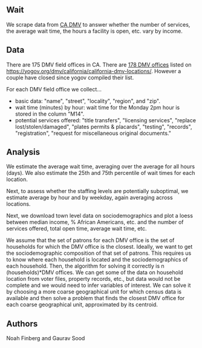 ## Wait

We scrape data from [CA DMV](https://www.dmv.ca.gov/portal/field-office/woodland/) to answer whether the number of services, the average wait time, the hours a facility is open, etc. vary by income.
 
## Data
 
There are 175 DMV field offices in CA. There are [178 DMV offices](data/yogov_dmv_list.txt) listed on https://yogov.org/dmv/california/california-dmv-locations/. However a couple have closed since yogov compiled their list.

For each DMV field office we collect...

- basic data: "name", "street", "locality", "region", and "zip".
- wait time (minutes) by hour: wait time for the Monday 2pm hour is stored in the column "M14".
- potential services offered: "title transfers", "licensing services", "replace lost/stolen/damaged", "plates permits & placards", "testing", "records", "registration", "request for miscellaneous original documents."

## Analysis

We estimate the average wait time, averaging over the average for all hours (days). We also estimate the 25th and 75th percentile of wait times for each location.

Next, to assess whether the staffing levels are potentially suboptimal, we estimate average by hour and by weekday, again averaging across locations.

Next, we download town level data on sociodemographics and plot a loess between median income, % African Americans, etc. and the number of services offered, total open time, average wait time, etc. 

We assume that the set of patrons for each DMV office is the set of households for which the DMV office is the closest. Ideally, we want to get the sociodemographic composition of that set of patrons. This requires us to know where each household is located and the sociodemographics of each household. Then, the algorithm for solving it correctly is n (households)*DMV offices. We can get some of the data on household location from voter files, property records, etc., but data would not be complete and we would need to infer variables of interest. We can solve it by choosing a more coarse geographical unit for which census data is available and then solve a problem that finds the closest DMV office for each coarse geographical unit, approximated by its centroid. 

## Authors 

Noah Finberg and Gaurav Sood


